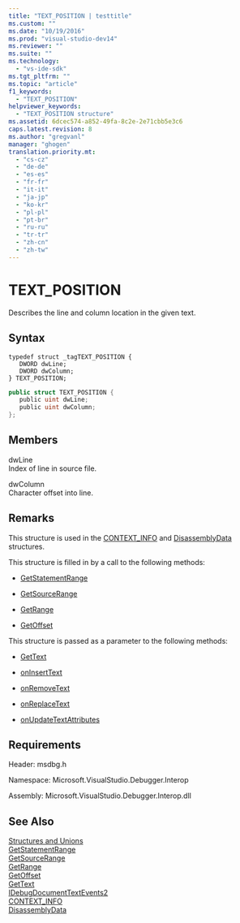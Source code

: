 ```yaml
---
title: "TEXT_POSITION | testtitle"
ms.custom: ""
ms.date: "10/19/2016"
ms.prod: "visual-studio-dev14"
ms.reviewer: ""
ms.suite: ""
ms.technology: 
  - "vs-ide-sdk"
ms.tgt_pltfrm: ""
ms.topic: "article"
f1_keywords: 
  - "TEXT_POSITION"
helpviewer_keywords: 
  - "TEXT_POSITION structure"
ms.assetid: 6dcec574-a852-49fa-8c2e-2e71cbb5e3c6
caps.latest.revision: 8
ms.author: "gregvanl"
manager: "ghogen"
translation.priority.mt: 
  - "cs-cz"
  - "de-de"
  - "es-es"
  - "fr-fr"
  - "it-it"
  - "ja-jp"
  - "ko-kr"
  - "pl-pl"
  - "pt-br"
  - "ru-ru"
  - "tr-tr"
  - "zh-cn"
  - "zh-tw"
---
```

# TEXT_POSITION
Describes the line and column location in the given text.  
  
## Syntax  
  
```cpp#  
typedef struct _tagTEXT_POSITION {   
   DWORD dwLine;  
   DWORD dwColumn;  
} TEXT_POSITION;  
```  
  
```c#  
public struct TEXT_POSITION {   
   public uint dwLine;  
   public uint dwColumn;  
};  
```  
  
## Members  
 dwLine  
 Index of line in source file.  
  
 dwColumn  
 Character offset into line.  
  
## Remarks  
 This structure is used in the [CONTEXT_INFO](../extensibility-debugger-reference/context_info.md) and [DisassemblyData](../extensibility-debugger-reference/disassemblydata.md) structures.  
  
 This structure is filled in by a call to the following methods:  
  
-   [GetStatementRange](../extensibility-debugger-reference/idebugdocumentcontext2--getstatementrange.md)  
  
-   [GetSourceRange](../extensibility-debugger-reference/idebugdocumentcontext2--getsourcerange.md)  
  
-   [GetRange](../extensibility-debugger-reference/idebugdocumentposition2--getrange.md)  
  
-   [GetOffset](../extensibility-debugger-reference/idebugfunctionposition2--getoffset.md)  
  
 This structure is passed as a parameter to the following methods:  
  
-   [GetText](../extensibility-debugger-reference/idebugdocumenttext2--gettext.md)  
  
-   [onInsertText](../extensibility-debugger-reference/idebugdocumenttextevents2--oninserttext.md)  
  
-   [onRemoveText](../extensibility-debugger-reference/idebugdocumenttextevents2--onremovetext.md)  
  
-   [onReplaceText](../extensibility-debugger-reference/idebugdocumenttextevents2--onreplacetext.md)  
  
-   [onUpdateTextAttributes](../extensibility-debugger-reference/idebugdocumenttextevents2--onupdatetextattributes.md)  
  
## Requirements  
 Header: msdbg.h  
  
 Namespace: Microsoft.VisualStudio.Debugger.Interop  
  
 Assembly: Microsoft.VisualStudio.Debugger.Interop.dll  
  
## See Also  
 [Structures and Unions](../extensibility-debugger-reference/structures-and-unions.md)   
 [GetStatementRange](../extensibility-debugger-reference/idebugdocumentcontext2--getstatementrange.md)   
 [GetSourceRange](../extensibility-debugger-reference/idebugdocumentcontext2--getsourcerange.md)   
 [GetRange](../extensibility-debugger-reference/idebugdocumentposition2--getrange.md)   
 [GetOffset](../extensibility-debugger-reference/idebugfunctionposition2--getoffset.md)   
 [GetText](../extensibility-debugger-reference/idebugdocumenttext2--gettext.md)   
 [IDebugDocumentTextEvents2](../extensibility-debugger-reference/idebugdocumenttextevents2.md)   
 [CONTEXT_INFO](../extensibility-debugger-reference/context_info.md)   
 [DisassemblyData](../extensibility-debugger-reference/disassemblydata.md)